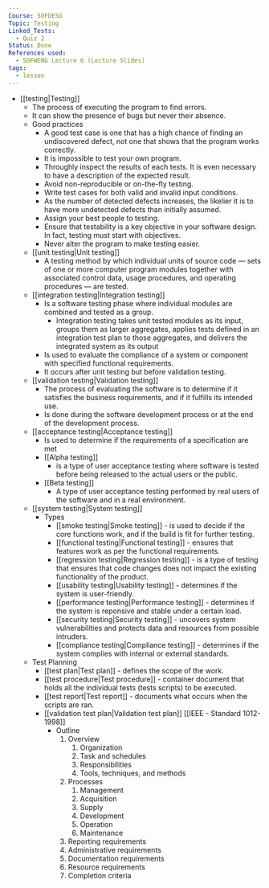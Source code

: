 ```yaml
---
Course: SOFDESG
Topic: Testing
Linked_Tests:
  - Quiz 2
Status: Done
References used:
  - SOFWENG Lecture 6 (Lecture Slides)
tags:
  - lesson
---
```


- [[testing|Testing]]
	- The process of executing the program to find errors.
	- It can show the presence of bugs but never their absence.
	- Good practices
		- A good test case is one that has a high chance of finding an undiscovered defect, not one that shows that the program works correctly.
		- It is impossible to test your own program.
		- Throughly inspect the results of each tests. It is even necessary to have a description of the expected result.
		- Avoid non-reproducible or on-the-fly testing.
		- Write test cases for both valid and invalid input conditions.
		- As the number of detected defects increases, the likelier it is to have more undetected defects than initially assumed.
		- Assign your best people to testing.
		- Ensure that testability is a key objective in your software design. In fact, testing must start with objectives.
		- Never alter the program to make testing easier.
	- [[unit testing|Unit testing]]
		- A testing method by which individual units of source code — sets of one or more computer program modules together with associated control data, usage procedures, and operating procedures — are tested.
	- [[integration testing|Integration testing]]
		- Is a software testing phase where individual modules are combined and tested as a group.
			- Integration testing takes unit tested modules as its input, groups them as larger aggregates, applies tests defined in an integration test plan to those aggregates, and delivers the integrated system as its output
		- Is used to evaluate the compliance of a system or component with specified functional requirements.
		- It occurs after unit testing but before validation testing.
	- [[validation testing|Validation testing]]
		- The process of evaluating the software is to determine if it satisfies the business requirements, and if it fulfills its intended use.
		- Is done during the software development process or at the end of the development process.
	- [[acceptance testing|Acceptance testing]]
		- Is used to determine if the requirements of a specification are met
		- [[Alpha testing]]
			- is a type of user acceptance testing where software is tested before being released to the actual users or the public.
		- [[Beta testing]]
			- A type of user acceptance testing performed by real users of the software and in a real environment.
	- [[system testing|System testing]]
		- Types
			- [[smoke testing|Smoke testing]] - is used to decide if the core functions work, and if the build is fit for further testing.
			- [[functional testing|Functional testing]] - ensures that features work as per the functional requirements.
			- [[regression testing|Regression testing]] - is a type of testing that ensures that code changes does not impact the existing functionality of the product.
			- [[usability testing|Usability testing]] - determines if the system is user-friendly.
			- [[performance testing|Performance testing]] - determines if the system is reponsive and stable under a certain load.
			- [[security testing|Security testing]] - uncovers system vulnerabilities and protects data and resources from possible intruders.
			- [[compliance testing|Compliance testing]] - determines if the system complies with internal or external standards.
	- Test Planning
		- [[test plan|Test plan]] - defines the scope of the work.
		- [[test procedure|Test procedure]] - container document that holds all the individual tests (tests scripts) to be executed.
		- [[test report|Test report]] - documents what occurs when the scripts are ran.
		- [[validation test plan|Validation test plan]] [[IEEE - Standard 1012-1998]]
			- Outline
				1. Overview
					1. Organization
					2. Task and schedules
					3. Responsibilities
					4. Tools, techniques, and methods
				2. Processes
					1. Management
					2. Acquisition
					3. Supply
					4. Development
					5. Operation
					6. Maintenance
				3. Reporting requirements
				4. Administrative requirements
				5. Documentation requirements
				6. Resource requirements
				7. Completion criteria